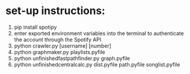 # set-up instructions:

1. pip install spotipy
2. enter exported environment variables into the terminal to authenticate 
   the account through the Spotify API
3. python crawler.py [username] [number]
4. python graphmaker.py playlists.pyfile
5. python unfinishedfastpathfinder.py graph.pyfile
6. python unfinishedcentralcalc.py dist.pyfile path.pyfile songlist.pyfile
